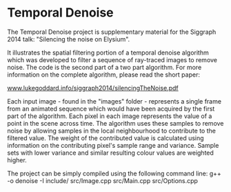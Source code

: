 Temporal Denoise
================

The Temporal Denoise project is supplementary material for the Siggraph 2014 talk: "Silencing the noise on Elysium".

It illustrates the spatial filtering portion of a temporal denoise algorithm which was developed to filter a sequence
of ray-traced images to remove noise. The code is the second part of a two part algorithm. For more information on the
complete algorithm, please read the short paper:

www.lukegoddard.info/siggraph2014/silencingTheNoise.pdf

Each input image - found in the "images" folder - represents a single frame from an animated sequence
which would have been acquired by the first part of the algorithm. Each pixel in each image represents
the value of a point in the scene across time. The algorithm uses these samples to remove noise by allowing samples in
the local neighbourhood to contribute to the filtered value. The weight of the contributed value is calculated using information
on the contributing pixel's sample range and variance. Sample sets with lower variance and similar resulting colour values
are weighted higher.

The project can be simply compiled using the following command line:
g++ -o denoise -I include/ src/Image.cpp src/Main.cpp src/Options.cpp

